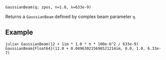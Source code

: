 ```
GaussianBeam(q; zpos, n=1.0, λ=633e-9)
```

Returns a `GaussianBeam` defined by complex beam parameter `q`.

## Example

```jldoctest
julia> GaussianBeam(12 + 1im * 1.0 * π * 100e-6^2 / 633e-9)
GaussianBeam{Float64}(12.0 + 0.049630215696521214im, 0.0, 1.0, 6.33e-7)
```
